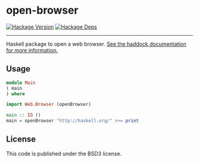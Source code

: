 # open-browser
[![Hackage Version](https://img.shields.io/hackage/v/open-browser.svg)](https://img.shields.io/hackage/v/lens.svg)
[![Hackage Deps](https://img.shields.io/hackage-deps/v/open-browser.svg)](http://packdeps.haskellers.com/feed?needle=open-browser)
- - -
Haskell package to open a web browser. [See the haddock documentation for more
information.](http://hackage.haskell.org/package/open-browser)

## Usage
```haskell
module Main
( main
) where

import Web.Browser (openBrowser)

main :: IO ()
main = openBrowser "http://haskell.org/" >>= print
```

## License
This code is published under the BSD3 license.
